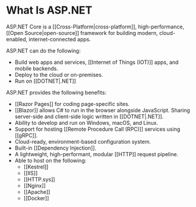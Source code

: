 # What Is ASP.NET
ASP.NET Core is a [[Cross-Platform|cross-platform]], high-performance, [[Open Source|open-source]] framework for building modern, cloud-enabled, internet-connected apps.

ASP.NET can do the following:
* Build web apps and services, [[Internet of Things (IOT)]] apps, and mobile backends.
* Deploy to the cloud or on-premises.
* Run on [[DOTNET|.NET]]

ASP.NET provides the following benefits:
* [[Razor Pages]] for coding page-specific sites.
* [[Blazor]] allows C# to run in the browser alongside JavaScript. Sharing server-side and client-side logic written in [[DOTNET|.NET]].
* Ability to develop and run on Windows, macOS, and Linux.
* Support for hosting [[Remote Procedure Call (RPC)]] services using [[gRPC]].
* Cloud-ready, environment-based configuration system.
* Built-in [[Dependency Injection]].
* A lightweight, high-performant, modular [[HTTP]] request pipeline.
* Able to host on the following:
	* [[Kestrel]]
	* [[IIS]]
	* [[HTTP.sys]]
	* [[Nginx]]
	* [[Apache]]
	* [[Docker]]

